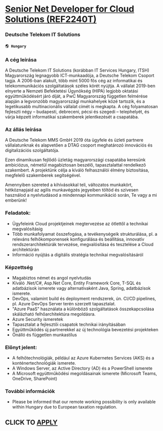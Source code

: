 # [Senior Net Developer for Cloud Solutions (REF2240T)](https://www.remotewlb.com/apply/senior-net-developer-for-cloud-solutions-ref2240t-69922)  
### Deutsche Telekom IT Solutions  
#### `🌎 Hungary`  

### A cég leírása

A Deutsche Telekom IT Solutions (korábban IT Services Hungary, ITSH) Magyarország legnagyobb ICT-munkaadója, a Deutsche Telekom Csoport tagja. A 2006-ban alakult, több mint 5000 fős cég az informatikai és telekommunikációs szolgáltatások széles körét nyújtja. A vállalat 2019-ben elnyerte a Nemzeti Befektetési Ügynökség (HIPA) legjobb oktatási együttműködésért járó díját, a PwC Magyarország független felmérése alapján a legvonzóbb magyarországi munkahelyek közé tartozik, és a legetikusabb multinacionális vállalat címét is megkapta. A cég folyamatosan fejleszti négy – budapesti, debreceni, pécsi és szegedi – telephelyét, és várja képzett informatikai szakemberek jelentkezését a csapatába.

### Az állás leírása

A Deutsche Telekom MMS GmbH 2019 óta ügyfele és üzleti partnere vállalatunknak és alapvetően a DTAG csoport meghatározó innovációs és digitalizációs szolgáltatója.

Ezen dinamikusan fejlődő üzletág magyarországi csapatába keresünk ambiciózus, németül magabiztosan beszélő, tapasztalattal rendelkező szakembert. A projektünk célja a kíváló felhasználói élmény biztosítása, megfelelő szakemberek segítségével.

Amennyiben szereted a kihívásokkal teli, változatos munkakört, hétköznapjaid az agilis munkavégzés jegyeiben töltöd és szívesen használod a nyelvtudásod a mindennapi kommunikáció során, Te vagy a mi emberünk!

### Feladatok:

  * Ügyfeleink Cloud projektjeinek megtervezése az ötlettől a technikai megvalósításig
  * Több munkafolyamat összefogása, a tevékenységeik strukturálása, pl. a releváns felhőkomponensek konfigurálása és beállítása, innovatív rendszerarchitektúrák tervezése, megvalósítása és tesztelése a Cloud architektúrán
  * Információ nyújtás a digitális stratégia technikai megvalósításáról

### Képzettség

  * Magabiztos német és angol nyelvtudás
  * Kíváló .Net/C#, Asp.Net Core, Entity Framework Core, T-SQL és adatbázisok ismerete vagy alternatívaként Java, Spring, adatbázisok ismerete.
  * DevOps, valamint build és deployment rendszerek, ún. CI/CD pipelines, pl. Azure DevOps Server terén szerzett tapasztalat.
  * "Azure PaaS" használata a különböző szolgáltatások összekapcsolása skálázható felhőarchitektúra megoldásra.
  * Azure Security ismeretek
  * Tapasztalat a fejlesztői csapatok technikai irányításában
  * Együttműködés új partnerekkel az új technológia bevezetési projekteken
  * Önálló és független munkastílus

### Előnyt jelent:

  * A felhőtechnológiák, például az Azure Kubernetes Services (AKS) és a konténertechnológiák ismerete.
  * A Windows Server, az Active Directory (AD) és a PowerShell ismerete
  * A Microsoft együttműködési megoldásainak ismerete (Microsoft Teams, OneDrive, SharePoint)

### További információk

* Please be informed that our remote working possibility is only available within Hungary due to European taxation regulation.

  
## CLICK TO [APPLY](https://www.remotewlb.com/apply/senior-net-developer-for-cloud-solutions-ref2240t-69922)


